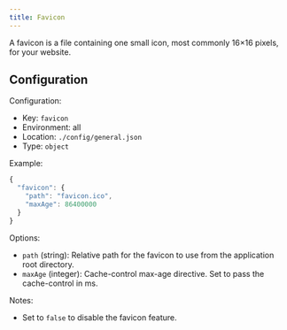 ```yaml
---
title: Favicon
---
```


A favicon is a file containing one small icon, most commonly 16×16 pixels, for your website.

## Configuration

Configuration:

- Key: `favicon`
- Environment: all
- Location: `./config/general.json`
- Type: `object`

Example:

```js
{
  "favicon": {
    "path": "favicon.ico",
    "maxAge": 86400000
  }
}
```

Options:

- `path` (string): Relative path for the favicon to use from the application root directory.
- `maxAge` (integer): Cache-control max-age directive. Set to pass the cache-control in ms.

Notes:

- Set to `false` to disable the favicon feature.
